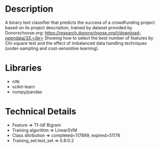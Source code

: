 # Description
A binary text classifier that predicts the success of a crowdfunding project based on its project description, trained by dataset provided by Donorschoose.org: https://research.donorschoose.org/t/download-opendata/33.</br>
Showing how to select the best number of features by Chi-square test and the effect of imbalanced data handling techniques (under-sampling and cost-sensistive learning).

# Libraries
- nltk
- scikit-learn
- numpy/pandas

# Technical Details
- Feature => Tf-Idf Bigram 
- Training algorithm => LinearSVM
- Class ditribution => completed=117899, expired=51176
- Training_set:test_set => 0.8:0.2

